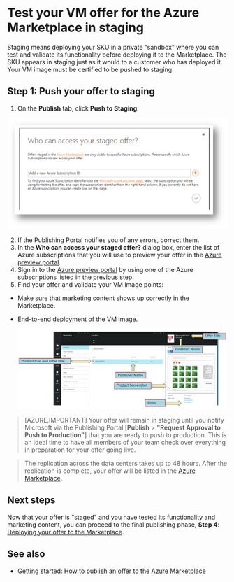 <properties
   pageTitle="Test your VM offer for the Marketplace | Microsoft Azure"
   description="Understand how to test your VM image for the Azure Marketplace."
   services="marketplace-publishing"
   documentationCenter=""
   authors="HannibalSII"
   manager=""
   editor=""/>

<tags
   ms.service="marketplace"
   ms.devlang="na"
   ms.topic="article"
   ms.tgt_pltfrm="na"
   ms.workload="na"
   ms.date="02/01/2016"
   ms.author="hascipio" />

# Test your VM offer for the Azure Marketplace in staging

Staging means deploying your SKU in a private “sandbox” where you can test and validate its functionality before deploying it to the Marketplace. The SKU appears in staging just as it would to a customer who has deployed it. Your VM image must be certified to be pushed to staging.

## Step 1: Push your offer to staging

1. On the **Publish** tab, click **Push to Staging**.

  ![drawing](media/marketplace-publishing-vm-image-test-in-staging/vm-image-push-to-staging.png)

2. If the Publishing Portal notifies you of any errors, correct them.
3.	In the **Who can access your staged offer?** dialog box, enter the list of Azure subscriptions that you will use to preview your offer in the [Azure preview portal](https://portal.azure.com).
4. Sign in to the [Azure preview portal](https://portal.azure.com) by using one of the Azure subscriptions listed in the previous step.
5. Find your offer and validate your VM image points:
  - Make sure that marketing content shows up correctly in the Marketplace.
  - End-to-end deployment of the VM image.
  
      ![img-map-portal](media/marketplace-publishing-push-to-staging/pubportal-mapping-azure-portal.jpg)




> [AZURE.IMPORTANT] Your offer will remain in staging until you notify Microsoft via the Publishing Portal [**Publish** > **"Request Approval to Push to Production"**] that you are ready to push to production. This is an ideal time to have all members of your team check over everything in preparation for your offer going live.

> The replication across the data centers takes up to 48 hours. After the replication is complete, your offer will be listed in the [Azure Marketplace](https://azure.microsoft.com/marketplace/).

## Next steps
Now that your offer is "staged" and you have tested its functionality and marketing content, you can proceed to the final publishing phase, **Step 4**: [Deploying your offer to the Marketplace](marketplace-publishing-push-to-production.md).

## See also
- [Getting started: How to publish an offer to the Azure Marketplace](marketplace-publishing-getting-started.md)
